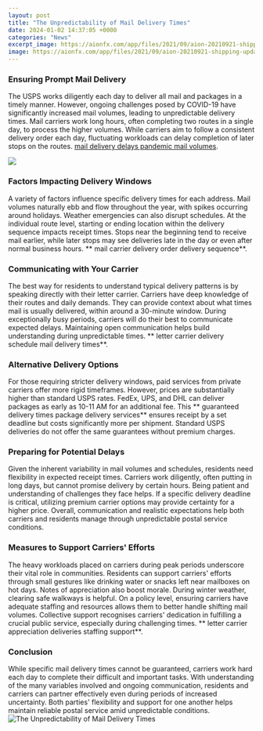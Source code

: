 ```yaml
---
layout: post
title: "The Unpredictability of Mail Delivery Times"
date: 2024-01-02 14:37:05 +0000
categories: "News"
excerpt_image: https://aionfx.com/app/files/2021/09/aion-20210921-shipping-update.png
image: https://aionfx.com/app/files/2021/09/aion-20210921-shipping-update.png
---
```


### Ensuring Prompt Mail Delivery    
The USPS works diligently each day to deliver all mail and packages in a timely manner. However, ongoing challenges posed by COVID-19 have significantly increased mail volumes, leading to unpredictable delivery times. Mail carriers work long hours, often completing two routes in a single day, to process the higher volumes. While carriers aim to follow a consistent delivery order each day, fluctuating workloads can delay completion of later stops on the routes. [ mail delivery delays pandemic mail volumes](https://fistore.mysenprints.com/collection/aburto).

![](https://qbeeurope.com/media/7640/04-table-2x.png)
### Factors Impacting Delivery Windows
A variety of factors influence specific delivery times for each address. Mail volumes naturally ebb and flow throughout the year, with spikes occurring around holidays. Weather emergencies can also disrupt schedules. At the individual route level, starting or ending location within the delivery sequence impacts receipt times. Stops near the beginning tend to receive mail earlier, while later stops may see deliveries late in the day or even after normal business hours. ** mail carrier delivery order delivery sequence**.
### Communicating with Your Carrier  
The best way for residents to understand typical delivery patterns is by speaking directly with their letter carrier. Carriers have deep knowledge of their routes and daily demands. They can provide context about what times mail is usually delivered, within around a 30-minute window. During exceptionally busy periods, carriers will do their best to communicate expected delays. Maintaining open communication helps build understanding during unpredictable times. ** letter carrier delivery schedule mail delivery times**.
### Alternative Delivery Options  
For those requiring stricter delivery windows, paid services from private carriers offer more rigid timeframes. However, prices are substantially higher than standard USPS rates. FedEx, UPS, and DHL can deliver packages as early as 10-11 AM for an additional fee. This ** guaranteed delivery times package delivery services** ensures receipt by a set deadline but costs significantly more per shipment. Standard USPS deliveries do not offer the same guarantees without premium charges. 
### Preparing for Potential Delays
Given the inherent variability in mail volumes and schedules, residents need flexibility in expected receipt times. Carriers work diligently, often putting in long days, but cannot promise delivery by certain hours. Being patient and understanding of challenges they face helps. If a specific delivery deadline is critical, utilizing premium carrier options may provide certainty for a higher price. Overall, communication and realistic expectations help both carriers and residents manage through unpredictable postal service conditions.
### Measures to Support Carriers' Efforts  
The heavy workloads placed on carriers during peak periods underscore their vital role in communities. Residents can support carriers' efforts through small gestures like drinking water or snacks left near mailboxes on hot days. Notes of appreciation also boost morale. During winter weather, clearing safe walkways is helpful. On a policy level, ensuring carriers have adequate staffing and resources allows them to better handle shifting mail volumes. Collective support recognises carriers' dedication in fulfilling a crucial public service, especially during challenging times. ** letter carrier appreciation deliveries staffing support**.
### Conclusion
While specific mail delivery times cannot be guaranteed, carriers work hard each day to complete their difficult and important tasks. With understanding of the many variables involved and ongoing communication, residents and carriers can partner effectively even during periods of increased uncertainty. Both parties' flexibility and support for one another helps maintain reliable postal service amid unpredictable conditions.
![The Unpredictability of Mail Delivery Times](https://aionfx.com/app/files/2021/09/aion-20210921-shipping-update.png)